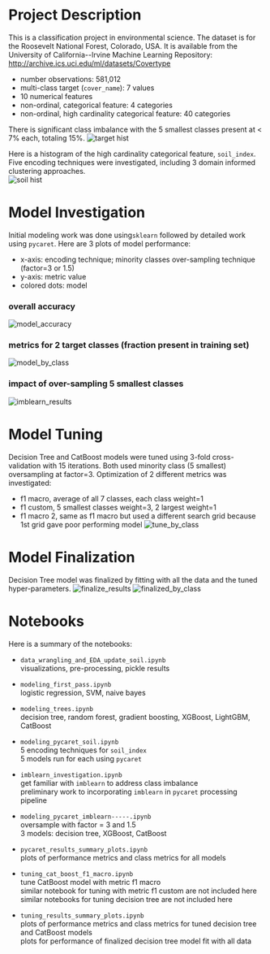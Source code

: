 # Project Description
This is a classification project in environmental science.
The dataset is for the Roosevelt National Forest, Colorado, USA. It is available from the University of California--Irvine Machine Learning Repository:   
http://archive.ics.uci.edu/ml/datasets/Covertype

- number observations: 581,012
- multi-class target (`cover_name`): 7 values
- 10 numerical features
- non-ordinal, categorical feature: 4 categories
- non-ordinal, high cardinality categorical feature: 40 categories

There is significant class imbalance with the 5 smallest classes present at < 7% each, totaling 15%.
![target hist](https://github.com/LoriNewhouse/Springboard_Machine_Learning_Engineering_bootcamp/blob/main/capstone_project/images/target_histogram.PNG)

Here is a histogram of the high cardinality categorical feature, `soil_index`. Five encoding techniques were investigated, including 3 domain informed clustering approaches.   
![soil hist](https://github.com/LoriNewhouse/Springboard_Machine_Learning_Engineering_bootcamp/blob/main/capstone_project/images/soil_index_histogram.PNG)

# Model Investigation
Initial modeling work was done using`sklearn` followed by detailed work using `pycaret`. Here are 3 plots of model performance:
- x-axis: encoding technique; minority classes over-sampling technique (factor=3 or 1.5)
- y-axis: metric value
- colored dots: model
### overall accuracy
![model_accuracy](https://github.com/LoriNewhouse/Springboard_Machine_Learning_Engineering_bootcamp/blob/main/capstone_project/images/model_accuracy.PNG)

### metrics for 2 target classes (fraction present in training set)
![model_by_class](https://github.com/LoriNewhouse/Springboard_Machine_Learning_Engineering_bootcamp/blob/main/capstone_project/images/model_by_class.PNG)

### impact of over-sampling 5 smallest classes
![imblearn_results](https://github.com/LoriNewhouse/Springboard_Machine_Learning_Engineering_bootcamp/blob/main/capstone_project/images/imblearn_results.PNG)

# Model Tuning
Decision Tree and CatBoost models were tuned using 3-fold cross-validation with 15 iterations. Both used minority class (5 smallest) oversampling at factor=3. Optimization of 2 different metrics was investigated:
- f1 macro, average of all 7 classes, each class weight=1
- f1 custom, 5 smallest classes weight=3, 2 largest weight=1
- f1 macro 2, same as f1 macro but used a different search grid because 1st grid gave poor performing model
![tune_by_class](https://github.com/LoriNewhouse/Springboard_Machine_Learning_Engineering_bootcamp/blob/main/capstone_project/images/tune_by_class.PNG)

# Model Finalization
Decision Tree model was finalized by fitting with all the data and the tuned hyper-parameters.
![finalize_results](https://github.com/LoriNewhouse/Springboard_Machine_Learning_Engineering_bootcamp/blob/main/capstone_project/images/finalize_results.PNG)
![finalized_by_class](https://github.com/LoriNewhouse/Springboard_Machine_Learning_Engineering_bootcamp/blob/main/capstone_project/images/finalized_by_class.PNG)

# Notebooks
Here is a summary of the notebooks:
- `data_wrangling_and_EDA_update_soil.ipynb`   
visualizations, pre-processing, pickle results
   
   
- `modeling_first_pass.ipynb`   
logistic regression, SVM, naive bayes
   
   
- `modeling_trees.ipynb`   
decision tree, random forest, gradient boosting, XGBoost, LightGBM, CatBoost
   
   
- `modeling_pycaret_soil.ipynb`   
5 encoding techniques for `soil_index`   
5 models run for each using `pycaret`
   
   
- `imblearn_investigation.ipynb`   
get familiar with `imblearn` to address class imbalance   
preliminary work to incorporating `imblearn` in `pycaret` processing pipeline
   
   
- `modeling_pycaret_imblearn-----.ipynb`   
oversample with factor = 3 and 1.5   
3 models: decision tree, XGBoost, CatBoost
   
   
- `pycaret_results_summary_plots.ipynb`   
plots of performance metrics and class metrics for all models     
   
   
- `tuning_cat_boost_f1_macro.ipynb`   
tune CatBoost model with metric f1 macro     
similar notebook for tuning with metric f1 custom are not included here   
similar notebooks for tuning decision tree are not included here   
   
   
- `tuning_results_summary_plots.ipynb`   
plots of performance metrics and class metrics for tuned decision tree and CatBoost models   
plots for performance of finalized decision tree model fit with all data     